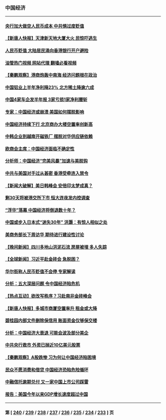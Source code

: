 ### 中国经济
---
#### [央行加大做空人民币成本 中共惧过度贬值](../../pages/ncid283/n14059149.md?08231245) 
#### [【新唐人快报】天津新天地大厦大火 民惊吓逃生](../../pages/ncid283/n14059189.md?08231245) 
#### [人民币贬值 大陆居民涌向香港银行开户避险](../../pages/ncid283/n14059207.md?08231245) 
#### [油管热门视频 网站代理 翻墙必看视频](http://138.2.39.72:81/youtube.html?epic-marker?08231245)
#### [【秦鹏观察】港商炮轰中南海 经济问题根在政治](../../pages/ncid283/n14059115.md?08231245) 
#### [中国铝业上半年净利降23% 北方稀土降逾六成](../../pages/ncid283/n14059187.md?08231245) 
#### [中国4家车企发半年报 3家亏损1家净利腰斩](../../pages/ncid283/n14059161.md?08231245) 
#### [专家：中国经济或崩溃 美国如何摆脱影响](../../pages/ncid283/n14059150.md?08231245) 
#### [中国经济持续下行 北京商办大楼空置率创新高](../../pages/ncid283/n14059140.md?08231245) 
#### [中韩企业到越南开磁铁厂 摆脱对华供应链依赖](../../pages/ncid283/n14059037.md?08231245) 
#### [欧商会主席：中国经济面临不确定性](../../pages/ncid283/n14059049.md?08231245) 
#### [分析师：中国经济“完美风暴”加速与美脱钩](../../pages/ncid283/n14059065.md?08231245) 
#### [中共与美国对手过从甚密 香港受牵连入禁令](../../pages/ncid283/n14058592.md?08231245) 
#### [【新闻大破解】美日韩峰会 安倍印太梦成真？](../../pages/ncid283/n14058924.md?08231245) 
#### [剩30天将被港交所下市 恒大连夜发内控调查](../../pages/ncid283/n14058890.md?08231245) 
#### [“浮华”落幕 中国经济将倒退数十年？](../../pages/ncid283/n14058720.md?08231245) 
#### [中国或步入日本式“迷失30年” 洪灏：有惊人相似之处](../../pages/ncid283/n14058923.md?08231245) 
#### [美商务部长下周访华 期待进行建设性讨论](../../pages/ncid283/n14058858.md?08231245) 
#### [【晚间新闻】四川多地山洪泥石流 房屋被埋 多人失踪](../../pages/ncid283/n14058665.md?08231245) 
#### [【全球新闻】习近平赴金砖会 急脱困？](../../pages/ncid283/n14058666.md?08231245) 
#### [华尔街称人民币贬值不会停 专家解读](../../pages/ncid283/n14058341.md?08231245) 
#### [分析：五大深层问题 令中国经济陷危机](../../pages/ncid283/n14058607.md?08231245) 
#### [【热点互动】欲改写秩序？习赴南非金砖峰会](../../pages/ncid283/n14058477.md?08231245) 
#### [【新唐人快报】多城市商厦空置率升 租金或大降](../../pages/ncid283/n14058458.md?08231245) 
#### [碧桂园内部文件删除保信用 账面资金仅够保交楼](../../pages/ncid283/n14058469.md?08231245) 
#### [分析：中国经济大衰退 可能会波及部分美企](../../pages/ncid283/n14058420.md?08231245) 
#### [中共央行救市 外资已抛近10亿美元股票](../../pages/ncid283/n14058228.md?08231245) 
#### [【秦鹏观察】A股跌惨 习为何让中国经济陷困境](../../pages/ncid283/n14058372.md?08231245) 
#### [民众不愿消费和借贷 中国经济恐陷危险循环](../../pages/ncid283/n14058405.md?08231245) 
#### [中融信托逾期兑付 又一家中国上市公司踩雷](../../pages/ncid283/n14058455.md?08231245) 
#### [报告：美国今年以来GDP增长速度超过中国](../../pages/ncid283/n14058394.md?08231245) 

---
#### 第 [ [240](./240.md?08231245) / [239](./239.md?08231245) / [238](./238.md?08231245) / [237](./237.md?08231245) / [236](./236.md?08231245) / [235](./235.md?08231245) / [234](./234.md?08231245) / [233](./233.md?08231245) ] 页
